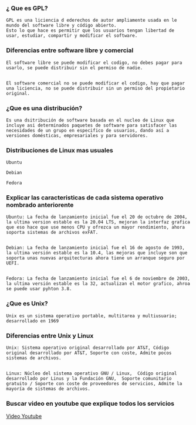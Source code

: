 ### ¿ Que es GPL?

    GPL es una liciencia d ederechos de autor ampliamente usada en le mundo del software libre y código abierto. 
    Esto lo que hace es permitir que los usuarios tengan libertad de  usar, estudiar, compartir y modificar el software. 

### Diferencias entre software libre y comercial


    El software libre se puede modificar el codigo, no debes pagar para usarlo, se puede distribuir sin el permiso de nadie.
    
    
    El software comercial no se puede modificar el codigo, hay que pagar una liciencia, no se puede distribuir sin un permiso del propietario original. 
    
### ¿Que es una distribución?  
    
    Es una dsitribución de software basada en el nucleo de Linux que incluye asi determinados paquetes de software para satisfacer las necesidades de un grupo en especifico de usuarios, dando así a versiones domésticas, empresariales y para servidores. 
    
    
### Distribuciones de Linux mas usuales


    Ubuntu
    
    Debian
    
    Fedora
    
    
### Explicar las caracteristicas de cada sistema operativo nombrado anteriorente


    Ubuntu: La fecha de lanzamiento inicial fue el 20 de octubre de 2004, la ultima version estable es la 20.04 LTS, mejoran la interfaz grafica que eso hace que use menos CPU y ofrezca un mayor rendimiento, ahora soporta sistemas de archivos exFAT.
    
    
    Debian: La fecha de lanzamiento inicial fue el 16 de agosto de 1993, la ultima versión estable es la 10.4, las mejoras que incluye son que soporta unas nuevas arquitecturas ahora tiene un arranque seguro por UEFI.
    
    
    Fedora: La fecha de lanzamiento inicial fue el 6 de noviembre de 2003, la ultima versión estable es la 32, actualizan el motor grafico, ahroa se puede usar pyhton 3.8.
    
### ¿Que es Unix?
    
    Unix es un sistema operativo portable, multitarea y multiusuario; desarrollado en 1969 
    
### Diferencias entre Unix y  Linux
    
    Unix: Sistema operativo original desarrollado por AT&T, Código original desarrollado por AT&T, Soporte con coste, Admite pocos sistemas de archivos.
    
    
    Linux: Núcleo del sistema operativo GNU / Linux,  Código original desarrollado por Linus y la Fundación GNU,  Soporte comunitario gratuito / Soporte con coste de proveedores de servicios, Admite la mayoría de sistemas de archivos.
    
    
### Buscar video en youtube que explique todos los servicios


[Video Youtube](https://www.youtube.com/watch?v=yNueTgK_5HY&ab_channel=IESAugust%C3%B3briga)
